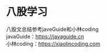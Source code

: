 # 八股学习 
八股文总结参考javeGuide和小林coding  
javaGuide：https://javaguide.cn  
小林coding：https://xiaolincoding.com  

